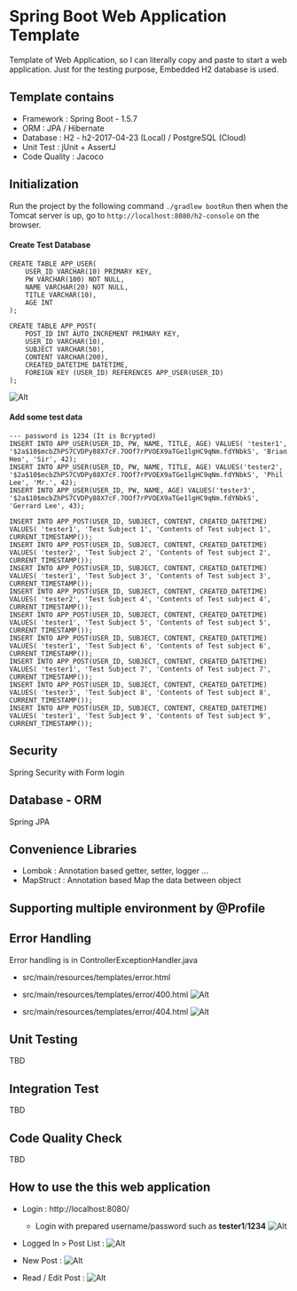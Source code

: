 # Spring Boot Web Application Template
Template of Web Application, so I can literally copy and paste to start a web application.
Just for the testing purpose, Embedded H2 database is used.

## Template contains
* Framework : Spring Boot - 1.5.7
* ORM : JPA / Hibernate
* Database : H2 - h2-2017-04-23 (Local)	/ PostgreSQL (Cloud)
* Unit Test : jUnit + AssertJ
* Code Quality : Jacoco

## Initialization
Run the project by the following command `./gradlew bootRun` then when the Tomcat server is up, 
go to `http://localhost:8080/h2-console` on the browser.

#### Create Test Database
```
CREATE TABLE APP_USER(
    USER_ID VARCHAR(10) PRIMARY KEY,
    PW VARCHAR(100) NOT NULL,
    NAME VARCHAR(20) NOT NULL,
    TITLE VARCHAR(10),
    AGE INT
);

CREATE TABLE APP_POST(
    POST_ID INT AUTO_INCREMENT PRIMARY KEY,
    USER_ID VARCHAR(10),
    SUBJECT VARCHAR(50),
    CONTENT VARCHAR(200),
    CREATED_DATETIME DATETIME,
    FOREIGN KEY (USER_ID) REFERENCES APP_USER(USER_ID)
);

```
![Alt](docs/screenshot-01.png)

#### Add some test data
```
--- password is 1234 (It is Bcrypted)
INSERT INTO APP_USER(USER_ID, PW, NAME, TITLE, AGE) VALUES( 'tester1', '$2a$10$mcbZhPS7CVDPy88X7cF.7OOf7rPVOEX9aTGe1lgHC9qNm.fdYNbkS', 'Brian Heo', 'Sir', 42);
INSERT INTO APP_USER(USER_ID, PW, NAME, TITLE, AGE) VALUES('tester2', '$2a$10$mcbZhPS7CVDPy88X7cF.7OOf7rPVOEX9aTGe1lgHC9qNm.fdYNbkS', 'Phil Lee', 'Mr.', 42);
INSERT INTO APP_USER(USER_ID, PW, NAME, AGE) VALUES('tester3', '$2a$10$mcbZhPS7CVDPy88X7cF.7OOf7rPVOEX9aTGe1lgHC9qNm.fdYNbkS', 'Gerrard Lee', 43);

INSERT INTO APP_POST(USER_ID, SUBJECT, CONTENT, CREATED_DATETIME) VALUES( 'tester1', 'Test Subject 1', 'Contents of Test subject 1', CURRENT_TIMESTAMP());
INSERT INTO APP_POST(USER_ID, SUBJECT, CONTENT, CREATED_DATETIME) VALUES( 'tester2', 'Test Subject 2', 'Contents of Test subject 2', CURRENT_TIMESTAMP());
INSERT INTO APP_POST(USER_ID, SUBJECT, CONTENT, CREATED_DATETIME) VALUES( 'tester1', 'Test Subject 3', 'Contents of Test subject 3', CURRENT_TIMESTAMP());
INSERT INTO APP_POST(USER_ID, SUBJECT, CONTENT, CREATED_DATETIME) VALUES( 'tester2', 'Test Subject 4', 'Contents of Test subject 4', CURRENT_TIMESTAMP());
INSERT INTO APP_POST(USER_ID, SUBJECT, CONTENT, CREATED_DATETIME) VALUES( 'tester1', 'Test Subject 5', 'Contents of Test subject 5', CURRENT_TIMESTAMP());
INSERT INTO APP_POST(USER_ID, SUBJECT, CONTENT, CREATED_DATETIME) VALUES( 'tester1', 'Test Subject 6', 'Contents of Test subject 6', CURRENT_TIMESTAMP());
INSERT INTO APP_POST(USER_ID, SUBJECT, CONTENT, CREATED_DATETIME) VALUES( 'tester1', 'Test Subject 7', 'Contents of Test subject 7', CURRENT_TIMESTAMP());
INSERT INTO APP_POST(USER_ID, SUBJECT, CONTENT, CREATED_DATETIME) VALUES( 'tester3', 'Test Subject 8', 'Contents of Test subject 8', CURRENT_TIMESTAMP());
INSERT INTO APP_POST(USER_ID, SUBJECT, CONTENT, CREATED_DATETIME) VALUES( 'tester1', 'Test Subject 9', 'Contents of Test subject 9', CURRENT_TIMESTAMP());
```

## Security
Spring Security with Form login 


## Database - ORM
Spring JPA

## Convenience Libraries
* Lombok : Annotation based getter, setter, logger ... 
* MapStruct : Annotation based Map the data between object

## Supporting multiple environment by @Profile

## Error Handling
Error handling is in ControllerExceptionHandler.java
* src/main/resources/templates/error.html

* src/main/resources/templates/error/400.html
![Alt](docs/ui-screen-error-01.png)

* src/main/resources/templates/error/404.html
![Alt](docs/ui-screen-error-02.png)

## Unit Testing
TBD


## Integration Test
TBD


## Code Quality Check
TBD


## How to use the this web application
* Login : http://localhost:8080/
    * Login with prepared username/password such as __tester1__/__1234__
    ![Alt](docs/ui-screen-01.png)

* Logged In > Post List : 
![Alt](docs/ui-screen-02.png)

* New Post :
![Alt](docs/ui-screen-03.png)

* Read / Edit Post :
![Alt](docs/ui-screen-04.png)
